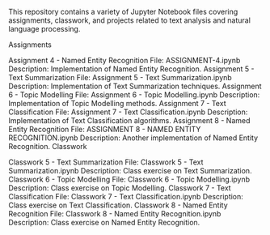 This repository contains a variety of Jupyter Notebook files covering assignments, classwork, and projects related to text analysis and natural language processing.

Assignments

Assignment 4 - Named Entity Recognition
File: ASSIGNMENT-4.ipynb
Description: Implementation of Named Entity Recognition.
Assignment 5 - Text Summarization
File: Assignment 5 - Text Summarization.ipynb
Description: Implementation of Text Summarization techniques.
Assignment 6 - Topic Modelling
File: Assignment 6 - Topic Modelling.ipynb
Description: Implementation of Topic Modelling methods.
Assignment 7 - Text Classification
File: Assignment 7 - Text Classification.ipynb
Description: Implementation of Text Classification algorithms.
Assignment 8 - Named Entity Recognition
File: ASSIGNMENT 8 - NAMED ENTITY RECOGNITION.ipynb
Description: Another implementation of Named Entity Recognition.
Classwork

Classwork 5 - Text Summarization
File: Classwork 5 - Text Summarization.ipynb
Description: Class exercise on Text Summarization.
Classwork 6 - Topic Modelling
File: Classwork 6 - Topic Modelling.ipynb
Description: Class exercise on Topic Modelling.
Classwork 7 - Text Classification
File: Classwork 7 - Text Classification.ipynb
Description: Class exercise on Text Classification.
Classwork 8 - Named Entity Recognition
File: Classwork 8 - Named Entity Recognition.ipynb
Description: Class exercise on Named Entity Recognition.
